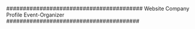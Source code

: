 #########################################
Website Company Profile Event-Organizer
########################################

